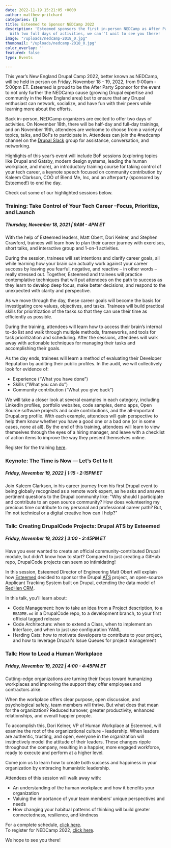 ```yaml
---
date: 2022-11-19 15:21:05 +0000
author: matthew-pritchard
categories: []
title: Esteemed to Sponsor NEDCamp 2022
description: 'Esteemed sponsors the first in-person NEDCamp as After Party Sponsor.
  With two full days of activities, we can''t wait to see you there!  '
image: "/uploads/nedcamp-2018_0.jpg"
thumbnail: "/uploads/nedcamp-2018_0.jpg"
color_overlay: ''
featured: false
type: Events

---
```

This year’s New England Drupal Camp 2022, better known as NEDCamp, will be held in person on Friday, November 18 - 19, 2022, from 9:00am - 5:00pm ET. Esteemed is proud to be the After Party Sponsor for the event to not only further the NEDCamp cause (growing Drupal expertise and community in the New England area) but to ensure that any Drupal enthusiast can network, socialize, and have fun with their peers while learning more about the efforts. 

Back in-person, NEDCamp organizers are excited to offer two days of activities. On November 18th, there will be half-day and full-day trainings, and on November 19th, attendees are welcome to choose from a variety of topics, talks, and BoFs to participate in. Attendees can join the #nedcamp channel on the [Drupal Slack](https://www.drupal.org/user/login?destination=join-slack) group for assistance, conversation, and networking.

Highlights of this year’s event will include BoF sessions (exploring topics like Drupal and Gatsby, modern design systems, leading the human workplace, and more), an introductory training course for taking control of your tech career, a keynote speech focused on community contribution by Kaleem Clarkson, COO of Blend Me, Inc, and an afterparty (sponsored by Esteemed!) to end the day.  
  
Check out some of our highlighted sessions below.

### Training: Take Control of Your Tech Career –Focus, Prioritize, and Launch

##### Thursday, November 18, 2021 | 9AM - 4PM ET

With the help of Esteemed leaders, Matt Obert, Dori Kelner, and Stephen Crawford, trainees will learn how to plan their career journey with exercises, short talks, and interactive group and 1-on-1 activities. 

During the session, trainees will set intentions and clarify career goals, all while learning how your brain can actually work against your career success by leaving you fearful, negative, and reactive – in other words – really stressed out. Together, Esteemed and trainees will practice contemplative techniques that will put attendees on the path to success as they learn to develop deep focus, make better decisions, and respond to the unexpected with clarity and perspective.

As we move through the day, these career goals will become the basis for investigating core values, objectives, and tasks. Trainees will build practical skills for prioritization of the tasks so that they can use their time as efficiently as possible.  
  
During the training, attendees will learn how to access their brain’s internal to-do list and walk through multiple methods, frameworks, and tools for task prioritization and scheduling. After the sessions, attendees will walk away with actionable techniques for managing their tasks and accomplishing their goals.

As the day ends, trainees will learn a method of evaluating their Developer Reputation by auditing their public profiles. In the audit, we will collectively look for evidence of:

* Experience (“What you have done”)
* Skills (“What you can do”)
* Community contribution (“What you give back”)

We will take a closer look at several examples in each category, including LinkedIn profiles, portfolio websites, code samples, demo apps, Open Source software projects and code contributions, and the all-important Drupal.org profile. With each example, attendees will gain perspective to help them know whether you have a good one or a bad one (or in some cases, none at all). By the end of this training, attendees will learn to view themselves through the eyes of a hiring manager, and leave with a checklist of action items to improve the way they present themselves online.

Register for the training [here](https://nedcamp.org/trainings/2022/take-control-your-tech-career-focus-prioritize-and-launch "NEDCamp Training").

### Keynote: The Time is Now — Let’s Get to It

##### Friday, November 19, 2022 | 1:15 - 2:15PM ET

Join Kaleem Clarkson, in his career journey from his first Drupal event to being globally recognized as a remote work expert, as he asks and answers pertinent questions to the Drupal community like: "Why should I participate and contribute to an open source community? How does volunteering my precious time contribute to my personal and professional career path? But, I’m not technical or a digital creative how can I help?"

### Talk: Creating DrupalCode Projects: Drupal ATS by Esteemed

##### Friday, November 19, 2022 | 3:00 - 3:45PM ET

Have you ever wanted to create an official community-contributed Drupal module, but didn't know how to start? Compared to just creating a GitHub repo, DrupalCode projects can seem so intimidating!

In this session, Esteemed Director of Engineering Matt Obert will explain how [Esteemed](https://esteemed.io/) decided to sponsor the Drupal [ATS](https://www.drupal.org/project/ats) project, an open-source Applicant Tracking System built on Drupal, extending the data model of [RedHen CRM](https://www.drupal.org/project/redhen).

In this talk, you'll learn about:

* Code Management: how to take an idea from a Project description, to a `README.md` in a DrupalCode repo, to a development branch, to your first official tagged release
* Code Architecture: when to extend a Class, when to implement an Interface, and when to just use configuration YAML
* Herding Cats: how to motivate developers to contribute to your project, and how to leverage Drupal's Issue Queues for project management

### Talk: How to Lead a Human Workplace

##### Friday, November 19, 2022 | 4:00 - 4:45PM ET

Cutting-edge organizations are turning their focus toward humanizing workplaces and improving the support they offer employees and contractors alike.

When the workplace offers clear purpose, open discussion, and psychological safety, team members will thrive. But what does that mean for the organization? Reduced turnover, greater productivity, enhanced relationships, and overall happier people.

To accomplish this, Dori Kelner, VP of Human Workplace at Esteemed, will examine the root of the organizational culture - leadership. When leaders are authentic, trusting, and open, everyone in the organization will instinctively model the attitude of their leaders. These changes ripple throughout the company, resulting in a happier, more engaged workforce, ready to execute and perform at a higher level.

Come join us to learn how to create both success and happiness in your organization by embracing humanistic leadership.

Attendees of this session will walk away with:

* An understanding of the human workplace and how it benefits your organization
* Valuing the importance of your team members’ unique perspectives and needs
* How changing your habitual patterns of thinking will build greater connectedness, resilience, and kindness

For a complete schedule, [click here](https://nedcamp.org/schedule).  
To register for NEDCamp 2022, [click here](https://ti.to/nedcamp/2021ticket).

We hope to see you there!